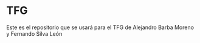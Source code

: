 # TFG
Este es el repositorio que se usará para el TFG de Alejandro Barba Moreno y Fernando Silva León
